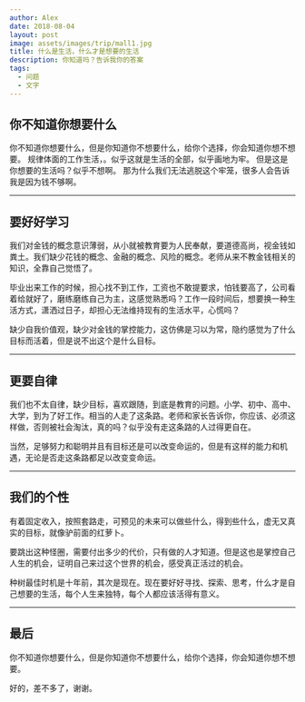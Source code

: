 ```yaml
---
author: Alex
date: 2018-08-04
layout: post
image: assets/images/trip/mall1.jpg
title: 什么是生活，什么才是想要的生活
description: 你知道吗？告诉我你的答案
tags:
  - 问题
  - 文字
---
```


## 你不知道你想要什么

你不知道你想要什么，但是你知道你不想要什么，给你个选择，你会知道你想不想要。
规律体面的工作生活，。似乎这就是生活的全部，似乎画地为牢。
但是这是你想要的生活吗？似乎不想啊。
那为什么我们无法逃脱这个牢笼，很多人会告诉我是因为钱不够啊。

--------

## 要好好学习

我们对金钱的概念意识薄弱，从小就被教育要为人民奉献，要道德高尚，视金钱如粪土。我们缺少花钱的概念、金融的概念、风险的概念。老师从来不教金钱相关的知识，全靠自己觉悟了。

毕业出来工作的时候，担心找不到工作，工资也不敢提要求，怕钱要高了，公司看着给就好了，磨练磨练自己为主，这感觉熟悉吗？工作一段时间后，想要换一种生活方式，潇洒过日子，却担心无法维持现有的生活水平，心慌吗？

缺少自我价值观，缺少对金钱的掌控能力，这仿佛是习以为常，隐约感觉为了什么目标而活着，但是说不出这个是什么目标。

--------

## 更要自律

我们也不太自律，缺少目标，喜欢跟随，到底是教育的问题。小学、初中、高中、大学，到为了好工作。相当的人走了这条路。老师和家长告诉你，你应该、必须这样做，否则被社会淘汰，真的吗？似乎没有走这条路的人过得更自在。

当然，足够努力和聪明并且有目标还是可以改变命运的，但是有这样的能力和机遇，无论是否走这条路都足以改变变命运。

--------

## 我们的个性

有着固定收入，按照套路走，可预见的未来可以做些什么，得到些什么，虚无又真实的目标，就像驴前面的红萝卜。

要跳出这种怪圈，需要付出多少的代价，只有做的人才知道。但是这也是掌控自己人生的机会，证明自己来过这个世界的机会，感受真正活过的机会。

种树最佳时机是十年前，其次是现在。现在要好好寻找、探索、思考，什么才是自己想要的生活，每个人生来独特，每个人都应该活得有意义。

--------

## 最后

你不知道你想要什么，但是你知道你不想要什么，给你个选择，你会知道你想不想要。

好的，差不多了，谢谢。
